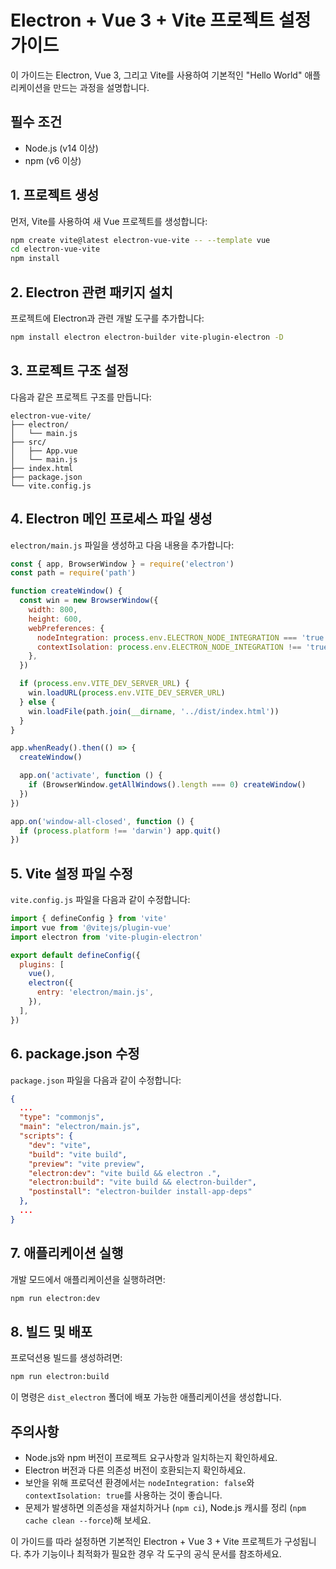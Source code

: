 # Electron + Vue 3 + Vite 프로젝트 설정 가이드

이 가이드는 Electron, Vue 3, 그리고 Vite를 사용하여 기본적인 "Hello World" 애플리케이션을 만드는 과정을 설명합니다.

## 필수 조건

- Node.js (v14 이상)
- npm (v6 이상)

## 1. 프로젝트 생성

먼저, Vite를 사용하여 새 Vue 프로젝트를 생성합니다:

```bash
npm create vite@latest electron-vue-vite -- --template vue
cd electron-vue-vite
npm install
```

## 2. Electron 관련 패키지 설치

프로젝트에 Electron과 관련 개발 도구를 추가합니다:

```bash
npm install electron electron-builder vite-plugin-electron -D
```

## 3. 프로젝트 구조 설정

다음과 같은 프로젝트 구조를 만듭니다:

```
electron-vue-vite/
├── electron/
│   └── main.js
├── src/
│   ├── App.vue
│   └── main.js
├── index.html
├── package.json
└── vite.config.js
```

## 4. Electron 메인 프로세스 파일 생성

`electron/main.js` 파일을 생성하고 다음 내용을 추가합니다:

```javascript
const { app, BrowserWindow } = require('electron')
const path = require('path')

function createWindow() {
  const win = new BrowserWindow({
    width: 800,
    height: 600,
    webPreferences: {
      nodeIntegration: process.env.ELECTRON_NODE_INTEGRATION === 'true',
      contextIsolation: process.env.ELECTRON_NODE_INTEGRATION !== 'true',
    },
  })

  if (process.env.VITE_DEV_SERVER_URL) {
    win.loadURL(process.env.VITE_DEV_SERVER_URL)
  } else {
    win.loadFile(path.join(__dirname, '../dist/index.html'))
  }
}

app.whenReady().then(() => {
  createWindow()

  app.on('activate', function () {
    if (BrowserWindow.getAllWindows().length === 0) createWindow()
  })
})

app.on('window-all-closed', function () {
  if (process.platform !== 'darwin') app.quit()
})
```

## 5. Vite 설정 파일 수정

`vite.config.js` 파일을 다음과 같이 수정합니다:

```javascript
import { defineConfig } from 'vite'
import vue from '@vitejs/plugin-vue'
import electron from 'vite-plugin-electron'

export default defineConfig({
  plugins: [
    vue(),
    electron({
      entry: 'electron/main.js',
    }),
  ],
})
```

## 6. package.json 수정

`package.json` 파일을 다음과 같이 수정합니다:

```json
{
  ...
  "type": "commonjs",
  "main": "electron/main.js",
  "scripts": {
    "dev": "vite",
    "build": "vite build",
    "preview": "vite preview",
    "electron:dev": "vite build && electron .",
    "electron:build": "vite build && electron-builder",
    "postinstall": "electron-builder install-app-deps"
  },
  ...
}
```

## 7. 애플리케이션 실행

개발 모드에서 애플리케이션을 실행하려면:

```bash
npm run electron:dev
```

## 8. 빌드 및 배포

프로덕션용 빌드를 생성하려면:

```bash
npm run electron:build
```

이 명령은 `dist_electron` 폴더에 배포 가능한 애플리케이션을 생성합니다.

## 주의사항

- Node.js와 npm 버전이 프로젝트 요구사항과 일치하는지 확인하세요.
- Electron 버전과 다른 의존성 버전이 호환되는지 확인하세요.
- 보안을 위해 프로덕션 환경에서는 `nodeIntegration: false`와 `contextIsolation: true`를 사용하는 것이 좋습니다.
- 문제가 발생하면 의존성을 재설치하거나 (`npm ci`), Node.js 캐시를 정리 (`npm cache clean --force`)해 보세요.

이 가이드를 따라 설정하면 기본적인 Electron + Vue 3 + Vite 프로젝트가 구성됩니다. 추가 기능이나 최적화가 필요한 경우 각 도구의 공식 문서를 참조하세요.